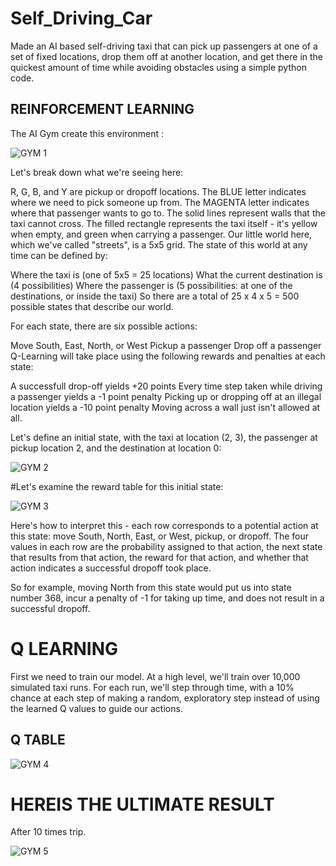 # Self_Driving_Car
Made an AI based self-driving taxi that can pick up passengers at one of a set of fixed locations, drop them off at another location, and get there in the quickest amount of time while avoiding obstacles using a simple python code.
## REINFORCEMENT LEARNING
The AI Gym  create this environment :

![GYM 1](https://user-images.githubusercontent.com/43465317/226190048-2a705156-5148-4dd6-be1d-f4df9fd8c412.png)

Let's break down what we're seeing here:

R, G, B, and Y are pickup or dropoff locations.
The BLUE letter indicates where we need to pick someone up from.
The MAGENTA letter indicates where that passenger wants to go to.
The solid lines represent walls that the taxi cannot cross.
The filled rectangle represents the taxi itself - it's yellow when empty, and green when carrying a passenger.
Our little world here, which we've called "streets", is a 5x5 grid. The state of this world at any time can be defined by:

Where the taxi is (one of 5x5 = 25 locations)
What the current destination is (4 possibilities)
Where the passenger is (5 possibilities: at one of the destinations, or inside the taxi)
So there are a total of 25 x 4 x 5 = 500 possible states that describe our world.

For each state, there are six possible actions:

Move South, East, North, or West
Pickup a passenger
Drop off a passenger
Q-Learning will take place using the following rewards and penalties at each state:

A successfull drop-off yields +20 points
Every time step taken while driving a passenger yields a -1 point penalty
Picking up or dropping off at an illegal location yields a -10 point penalty
Moving across a wall just isn't allowed at all.

Let's define an initial state, with the taxi at location (2, 3), the passenger at pickup location 2, and the destination at location 0:

![GYM 2](https://user-images.githubusercontent.com/43465317/226190182-a8af39f8-7cbc-49ac-9882-9b8c5e13a8ed.png)

#Let's examine the reward table for this initial state:

![GYM 3](https://user-images.githubusercontent.com/43465317/226190264-c305ba8a-01d0-4c76-bb96-876a161ccac6.png)

Here's how to interpret this - each row corresponds to a potential action at this state: move South, North, East, or West, pickup, or dropoff. The four values in each row are the probability assigned to that action, the next state that results from that action, the reward for that action, and whether that action indicates a successful dropoff took place.

So for example, moving North from this state would put us into state number 368, incur a penalty of -1 for taking up time, and does not result in a successful dropoff.

# Q LEARNING

First we need to train our model. At a high level, we'll train over 10,000 simulated taxi runs. For each run, we'll step through time, with a 10% chance at each step of making a random, exploratory step instead of using the learned Q values to guide our actions.

## Q TABLE

![GYM 4](https://user-images.githubusercontent.com/43465317/226190332-0210c371-e51e-4a81-bcb0-f641f2dbe021.png)

# HEREIS THE ULTIMATE RESULT 

After 10 times trip.

![GYM 5](https://user-images.githubusercontent.com/43465317/226190966-3eb3a2a0-77d6-427f-979c-541e1507e92a.png)
